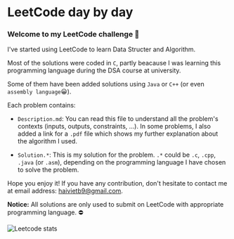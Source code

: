 # LeetCode day by day

### Welcome to my LeetCode challenge :partying_face:

   I've started using LeetCode to learn Data Structer and Algorithm.
   
   Most of the solutions were coded in ```C```, partly beacause I was learning this programming language during the DSA course at university.
   
   Some of them have been added solutions using ```Java``` or ```C++``` (or even ```assembly language```:grinning:).  

   Each problem contains:
   - ```Description.md```: You can read this file to understand all the problem's contexts (inputs, outputs, constraints, ...). In some problems, I also added a link for a ```.pdf``` file which shows my further explanation about the algorithm I used.
     
   - ```Solution.*```: This is my solution for the problem. ```.*``` could be ```.c```, ```.cpp```, ```.java``` (or ```.asm```), depending on the programming language I have chosen to solve the problem.
  
   Hope you enjoy it! If you have any contribution, don't hesitate to contact me at email address: haivietb9@gmail.com.

   __Notice:__ All solutions are only used to submit on LeetCode with appropriate programming language. :no_entry:

![Leetcode stats](https://leetcard.jacoblin.cool/haivietb9?theme=light&font=Noto%20Sans%20Rejang)

